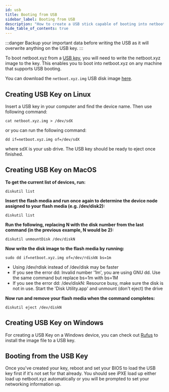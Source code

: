 ```yaml
---
id: usb
title: Booting from USB
sidebar_label: Booting from USB
description: "How to create a USB stick capable of booting into netboot.xyz"
hide_table_of_contents: true
---
```

:::danger
Backup your important data before writing the USB as it will overwrite anything on the USB key.
:::

To boot netboot.xyz from a [USB key](https://amzn.to/3CD0BE5), you will need to write the netboot.xyz image to the key. This enables you to boot into netboot.xyz on any machine that supports USB booting.

You can download the `netboot.xyz.img` USB disk image [here](https://boot.netboot.xyz/ipxe/netboot.xyz.img).

## Creating USB Key on Linux

Insert a USB key in your computer and find the device name. Then use following command:

```shell
cat netboot.xyz.img > /dev/sdX
```

or you can run the following command:

```shell
dd if=netboot.xyz.img of=/dev/sdX
```

where sdX is your usb drive. The USB key should be ready to eject once finished.

## Creating USB Key on MacOS

__To get the current list of devices, run:__

```shell
diskutil list
```

__Insert the flash media and run once again to determine the device node assigned to your flash media (e.g. /dev/disk2):__

```shell
diskutil list
```

__Run the following, replacing N with the disk number from the last command (in the previous example, N would be 2):__

```shell
diskutil unmountDisk /dev/diskN
```

__Now write the disk image to the flash media by running:__

```shell
sudo dd if=netboot.xyz.img of=/dev/rdiskN bs=1m
```

* Using /dev/rdisk instead of /dev/disk may be faster
* If you see the error dd: Invalid number '1m', you are using GNU dd. Use the same command but replace bs=1m with bs=1M
* If you see the error dd: /dev/diskN: Resource busy, make sure the disk is not in use. Start the 'Disk Utility.app' and unmount (don't eject) the drive

__Now run and remove your flash media when the command completes:__

```shell
diskutil eject /dev/diskN
```

## Creating USB Key on Windows

For creating a USB Key on a Windows device, you can check out [Rufus](https://rufus.akeo.ie/) to install the image file to a USB key.

## Booting from the USB Key

Once you've created your key, reboot and set your BIOS to load the USB key first if it's not set for that already. You should see iPXE load up either load up netboot.xyz automatically or you will be prompted to set your networking information up.
